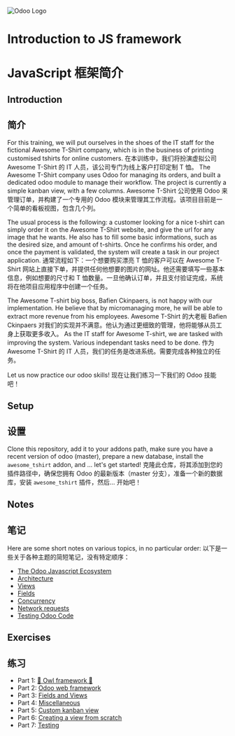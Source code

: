 ![Odoo Logo](https://odoocdn.com/openerp_website/static/src/img/assets/png/odoo_logo_small.png)

# Introduction to JS framework
# JavaScript 框架简介

## Introduction
## 简介

For this training, we will put ourselves in the shoes of the IT staff for the fictional Awesome T-Shirt company, which is in the business of printing customised tshirts for online customers.
在本训练中，我们将扮演虚拟公司 Awesome T-Shirt 的 IT 人员，该公司专门为线上客户打印定制 T 恤。
The Awesome T-Shirt company uses Odoo for managing its orders, and built a dedicated odoo module to manage their workflow. The project is currently a simple kanban view, with a few columns.
Awesome T-Shirt 公司使用 Odoo 来管理订单，并构建了一个专用的 Odoo 模块来管理其工作流程。该项目目前是一个简单的看板视图，包含几个列。

The usual process is the following: a customer looking for a nice t-shirt can simply order it on the Awesome T-Shirt website, and give the url for any image that he wants. He also has to fill some basic informations, such as the desired size, and amount of t-shirts. Once he confirms his order, and once the payment is validated, the system will create a task in our project application.
通常流程如下：一个想要购买漂亮 T 恤的客户可以在 Awesome T-Shirt 网站上直接下单，并提供任何他想要的图片的网址。他还需要填写一些基本信息，例如想要的尺寸和 T 恤数量。一旦他确认订单，并且支付验证完成，系统将在他项目应用程序中创建一个任务。

The Awesome T-shirt big boss, Bafien Ckinpaers, is not happy with our implementation. He believe that by micromanaging more, he will be able to extract more revenue from his employees.
Awesome T-Shirt 的大老板 Bafien Ckinpaers 对我们的实现并不满意。他认为通过更细致的管理，他将能够从员工身上获取更多收入。
As the IT staff for Awesome T-shirt, we are tasked with improving the system. Various independant tasks need to be done.
作为 Awesome T-Shirt 的 IT 人员，我们的任务是改进系统。需要完成各种独立的任务。

Let us now practice our odoo skills!
现在让我们练习一下我们的 Odoo 技能吧！

## Setup
## 设置

Clone this repository, add it to your addons path, make sure you have
a recent version of odoo (master), prepare a new database, install the `awesome_tshirt`
addon, and ... let's get started!
克隆此仓库，将其添加到您的插件路径中，确保您拥有 Odoo 的最新版本（master 分支），准备一个新的数据库，安装 `awesome_tshirt` 插件，然后... 开始吧！

## Notes
## 笔记

Here are some short notes on various topics, in no particular order:
以下是一些关于各种主题的简短笔记，没有特定顺序：

- [The Odoo Javascript Ecosystem](notes_odoo_js_ecosystem.md)
- [Architecture](notes_architecture.md)
- [Views](notes_views.md)
- [Fields](notes_fields.md)
- [Concurrency](notes_concurrency.md)
- [Network requests](notes_network_requests.md)
- [Testing Odoo Code](notes_testing.md)

## Exercises
## 练习

- Part 1: [🦉 Owl framework 🦉](exercises_1_owl.md)
- Part 2: [Odoo web framework](exercises_2_web_framework.md)
- Part 3: [Fields and Views](exercises_3_fields_views.md)
- Part 4: [Miscellaneous](exercises_4_misc.md)
- Part 5: [Custom kanban view](exercises_5_custom_kanban_view.md)
- Part 6: [Creating a view from scratch](exercises_6_creating_views.md)
- Part 7: [Testing](exercises_7_testing.md)
